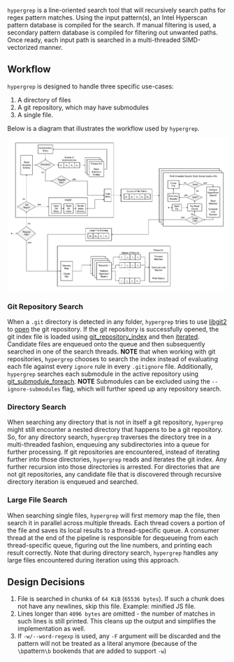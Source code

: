 `hypergrep` is a line-oriented search tool that will recursively search paths for regex pattern matches. Using the input pattern(s), an Intel Hyperscan pattern database is compiled for the search. If manual filtering is used, a secondary pattern database is compiled for filtering out unwanted paths. Once ready, each input path is searched in a multi-threaded SIMD-vectorized manner. 

## Workflow

`hypergrep` is designed to handle three specific use-cases:

1. A directory of files
2. A git repository, which may have submodules
3. A single file.

Below is a diagram that illustrates the workflow used by `hypergrep`.

![Workflow](workflow.png)

### Git Repository Search

When a `.git` directory is detected in any folder, `hypergrep` tries to use [libgit2](https://libgit2.org/libgit2/#HEAD) to [open](https://libgit2.org/libgit2/#HEAD/group/repository/git_repository_open) the git repository. If the git repository is successfully opened, the git index file is loaded using [git_repository_index](https://libgit2.org/libgit2/#HEAD/group/repository/git_repository_index) and then [iterated](https://libgit2.org/libgit2/#HEAD/group/index/git_index_iterator_next). Candidate files are enqueued onto the queue and then subsequently searched in one of the search threads. **NOTE** that when working with git repositories, `hypergrep` chooses to search the index instead of evaluating each file against every `ignore` rule in every `.gitignore` file. Additionally, `hypergrep` searches each submodule in the active repository using [git_submodule_foreach](https://libgit2.org/libgit2/#HEAD/group/submodule/git_submodule_foreach). **NOTE** Submodules can be excluded using the  `--ignore-submodules` flag, which will further speed up any repository search.

### Directory Search

When searching any directory that is not in itself a git repository, `hypergrep` might still encounter a nested directory that happens to be a git repository. So, for any directory search, `hypergrep` traverses the directory tree in a multi-threaded fashion, enqueuing any subdirectories into a queue for further processing. If git repositories are encountered, instead of iterating further into those directories, `hypergrep` reads and iterates the git index. Any further recursion into those directories is arrested. For directories that are not git repositories, any candidate file that is discovered through recursive directory iteration is enqueued and searched.

### Large File Search

When searching single files, `hypergrep` will first memory map the file, then search it in parallel across multiple threads. Each thread covers a portion of the file and saves its local results to a thread-specific queue. A consumer thread at the end of the pipeline is responsible for dequeueing from each thread-specific queue, figuring out the line numbers, and printing each result correctly. Note that during directory search, `hypergrep` handles any large files encountered during iteration using this approach.

## Design Decisions

1. File is searched in chunks of `64 KiB` (`65536 bytes`). If such a chunk does not have any newlines, skip this file. Example: minified JS file.
2. Lines longer than `4096 bytes` are omitted - the number of matches in such lines is still printed. This cleans up the output and simplifies the implementation as well.
3. If `-w/--word-regexp` is used, any `-F` argument will be discarded and the pattern will not be treated as a literal anymore (because of the `\b`pattern`\b` bookends that are added to support `-w`)
